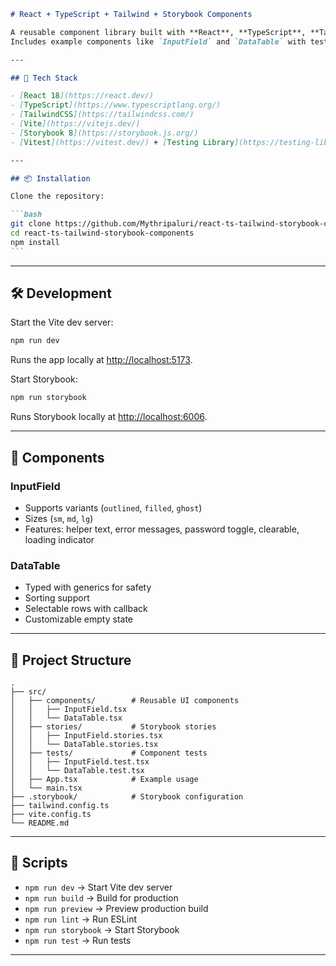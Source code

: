 ````markdown
# React + TypeScript + Tailwind + Storybook Components

A reusable component library built with **React**, **TypeScript**, **TailwindCSS**, and **Storybook**.  
Includes example components like `InputField` and `DataTable` with testing setup.

---

## 🚀 Tech Stack

- [React 18](https://react.dev/)
- [TypeScript](https://www.typescriptlang.org/)
- [TailwindCSS](https://tailwindcss.com/)
- [Vite](https://vitejs.dev/)
- [Storybook 8](https://storybook.js.org/)
- [Vitest](https://vitest.dev/) + [Testing Library](https://testing-library.com/)

---

## 📦 Installation

Clone the repository:

```bash
git clone https://github.com/Mythripaluri/react-ts-tailwind-storybook-components.git
cd react-ts-tailwind-storybook-components
npm install
```
````

---

## 🛠 Development

Start the Vite dev server:

```bash
npm run dev
```

Runs the app locally at [http://localhost:5173](http://localhost:5173).

Start Storybook:

```bash
npm run storybook
```

Runs Storybook locally at [http://localhost:6006](http://localhost:6006).

---

## 🧩 Components

### InputField

- Supports variants (`outlined`, `filled`, `ghost`)
- Sizes (`sm`, `md`, `lg`)
- Features: helper text, error messages, password toggle, clearable, loading indicator

### DataTable

- Typed with generics for safety
- Sorting support
- Selectable rows with callback
- Customizable empty state

---

## 📂 Project Structure

```
.
├── src/
│   ├── components/        # Reusable UI components
│   │   ├── InputField.tsx
│   │   └── DataTable.tsx
│   ├── stories/           # Storybook stories
│   │   ├── InputField.stories.tsx
│   │   └── DataTable.stories.tsx
│   ├── tests/             # Component tests
│   │   ├── InputField.test.tsx
│   │   └── DataTable.test.tsx
│   ├── App.tsx            # Example usage
│   └── main.tsx
├── .storybook/            # Storybook configuration
├── tailwind.config.ts
├── vite.config.ts
└── README.md
```

---

## 📜 Scripts

- `npm run dev` → Start Vite dev server
- `npm run build` → Build for production
- `npm run preview` → Preview production build
- `npm run lint` → Run ESLint
- `npm run storybook` → Start Storybook
- `npm run test` → Run tests

---

```

```
